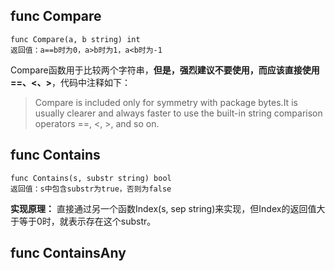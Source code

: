 ## func Compare

    func Compare(a, b string) int
    返回值：a==b时为0，a>b时为1，a<b时为-1

Compare函数用于比较两个字符串，**但是，强烈建议不要使用，而应该直接使用==、<、>**，代码中注释如下：

> Compare is included only for symmetry with package bytes.It is usually clearer and always faster to use the built-in string comparison operators ==, <, >, and so on.


## func Contains

    func Contains(s, substr string) bool
    返回值：s中包含substr为true，否则为false
    
**实现原理：**
直接通过另一个函数Index(s, sep string)来实现，但Index的返回值大于等于0时，就表示存在这个substr。

## func ContainsAny

